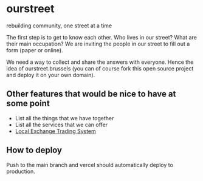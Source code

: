 # ourstreet

rebuilding community, one street at a time

The first step is to get to know each other. Who lives in our street? What are their main occupation?
We are inviting the people in our street to fill out a form (paper or online).

We need a way to collect and share the answers with everyone. Hence the idea of ourstreet.brussels (you can of course fork this open source project and deploy it on your own domain).

## Other features that would be nice to have at some point

- List all the things that we have together
- List all the services that we can offer
- [Local Exchange Trading System](https://en.wikipedia.org/wiki/Local_exchange_trading_system)

## How to deploy

Push to the main branch and vercel should automatically deploy to production.
